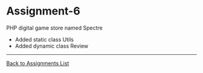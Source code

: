 # Assignment-6
PHP digital game store named Spectre
+ Added static class Utils
+ Added dynamic class Review

---
[Back to Assignments List](./../README.md/#assignments)